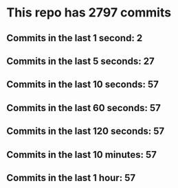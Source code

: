 # This repo has 2797 commits

## Commits in the last 1 second: 2
## Commits in the last 5 seconds: 27
## Commits in the last 10 seconds: 57
## Commits in the last 60 seconds: 57
## Commits in the last 120 seconds: 57
## Commits in the last 10 minutes: 57
## Commits in the last 1 hour: 57
